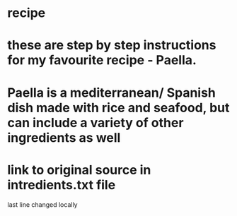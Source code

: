 # recipe

# these are step by step instructions for my favourite recipe - Paella. 
# Paella is a mediterranean/ Spanish dish made with rice and seafood, but can include a variety of other ingredients as well

# link to original source in intredients.txt file
last line changed locally